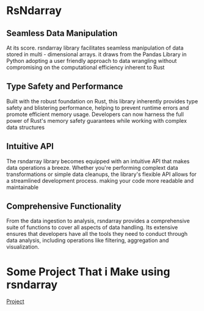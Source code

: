 # RsNdarray

## Seamless Data Manipulation
<p>
At its score. rsndarray library facilitates seamless manipulation of data stored in multi - dimensional arrays. it draws from the Pandas Library in Python adopting a user friendly approach to data wrangling without compromising on the computational efficiency inherent to Rust
</p>

## Type Safety and Performance
<p>
Built with the robust foundation on Rust, this library inherently provides type safety and blistering performance, helping to prevent runtime errors and promote efficient memory usage. Developers can now harness the full power of Rust's memory safety guarantees while working with complex data structures
</p>

## Intuitive API
<p>
The rsndarray library becomes equipped with an intuitive API that makes data operations a breeze. Whether you're performing complext data transformations or simple data cleanups, the library's flexible API allows for a streamlined development process. making your code more readable and maintainable
</p>

## Comprehensive Functionality
<p>
From the data  ingestion to analysis, rsndarray provides a comprehensive suite of functions to cover all aspects of data handling. Its extensive ensures that developers have all the tools they need to conduct through data analysis, including operations like filtering, aggregation and visualization.
</p>

# Some Project That i Make using rsndarray
[Project](https://github.com/rifqanzalbina/DifferentButSame/tree/main/ndarray)
